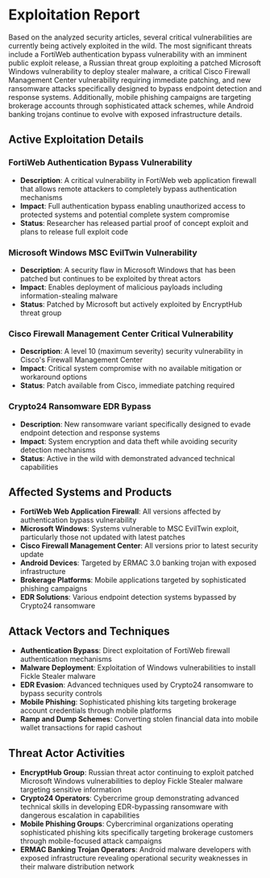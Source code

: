 # Exploitation Report

Based on the analyzed security articles, several critical vulnerabilities are currently being actively exploited in the wild. The most significant threats include a FortiWeb authentication bypass vulnerability with an imminent public exploit release, a Russian threat group exploiting a patched Microsoft Windows vulnerability to deploy stealer malware, a critical Cisco Firewall Management Center vulnerability requiring immediate patching, and new ransomware attacks specifically designed to bypass endpoint detection and response systems. Additionally, mobile phishing campaigns are targeting brokerage accounts through sophisticated attack schemes, while Android banking trojans continue to evolve with exposed infrastructure details.

## Active Exploitation Details

### FortiWeb Authentication Bypass Vulnerability
- **Description**: A critical vulnerability in FortiWeb web application firewall that allows remote attackers to completely bypass authentication mechanisms
- **Impact**: Full authentication bypass enabling unauthorized access to protected systems and potential complete system compromise
- **Status**: Researcher has released partial proof of concept exploit and plans to release full exploit code

### Microsoft Windows MSC EvilTwin Vulnerability
- **Description**: A security flaw in Microsoft Windows that has been patched but continues to be exploited by threat actors
- **Impact**: Enables deployment of malicious payloads including information-stealing malware
- **Status**: Patched by Microsoft but actively exploited by EncryptHub threat group

### Cisco Firewall Management Center Critical Vulnerability
- **Description**: A level 10 (maximum severity) security vulnerability in Cisco's Firewall Management Center
- **Impact**: Critical system compromise with no available mitigation or workaround options
- **Status**: Patch available from Cisco, immediate patching required

### Crypto24 Ransomware EDR Bypass
- **Description**: New ransomware variant specifically designed to evade endpoint detection and response systems
- **Impact**: System encryption and data theft while avoiding security detection mechanisms
- **Status**: Active in the wild with demonstrated advanced technical capabilities

## Affected Systems and Products

- **FortiWeb Web Application Firewall**: All versions affected by authentication bypass vulnerability
- **Microsoft Windows**: Systems vulnerable to MSC EvilTwin exploit, particularly those not updated with latest patches
- **Cisco Firewall Management Center**: All versions prior to latest security update
- **Android Devices**: Targeted by ERMAC 3.0 banking trojan with exposed infrastructure
- **Brokerage Platforms**: Mobile applications targeted by sophisticated phishing campaigns
- **EDR Solutions**: Various endpoint detection systems bypassed by Crypto24 ransomware

## Attack Vectors and Techniques

- **Authentication Bypass**: Direct exploitation of FortiWeb firewall authentication mechanisms
- **Malware Deployment**: Exploitation of Windows vulnerabilities to install Fickle Stealer malware
- **EDR Evasion**: Advanced techniques used by Crypto24 ransomware to bypass security controls
- **Mobile Phishing**: Sophisticated phishing kits targeting brokerage account credentials through mobile platforms
- **Ramp and Dump Schemes**: Converting stolen financial data into mobile wallet transactions for rapid cashout

## Threat Actor Activities

- **EncryptHub Group**: Russian threat actor continuing to exploit patched Microsoft Windows vulnerabilities to deploy Fickle Stealer malware targeting sensitive information
- **Crypto24 Operators**: Cybercrime group demonstrating advanced technical skills in developing EDR-bypassing ransomware with dangerous escalation in capabilities
- **Mobile Phishing Groups**: Cybercriminal organizations operating sophisticated phishing kits specifically targeting brokerage customers through mobile-focused attack campaigns
- **ERMAC Banking Trojan Operators**: Android malware developers with exposed infrastructure revealing operational security weaknesses in their malware distribution network